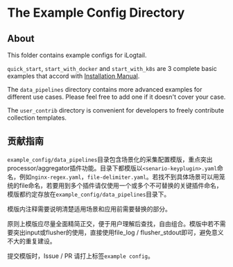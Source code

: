 # The Example Config Directory

## About

This folder contains example configs for iLogtail.

`quick_start`, `start_with_docker` and `start_with_k8s` are 3 complete basic examples that accord with [Installation Manual](https://ilogtail.gitbook.io/ilogtail-docs/installation).

The `data_pipelines` directory contains more advanced examples for different use cases. Please feel free to add one if it doesn't cover your case.

The `user_contrib` directory is convenient for developers to freely contribute collection templates.


## 贡献指南

`example_config/data_pipelines`目录包含场景化的采集配置模版，重点突出processor/aggregator插件功能。目录下都模版以`<senario-keyplugin>.yaml`命名，例如`nginx-regex.yaml`，`file-delimiter.yaml`。若找不到具体场景可以用笼统的file命名，若要用到多个插件请仅使用一个或多个不可替换的关键插件命名，模版都约定存放在`example_config/data_pipelines`目录下。

模版内注释需要说明清楚适用场景和应用前需要替换的部分。

原则上模版应尽量全面精简正交，便于用户理解后查找，自由组合。模版中若不需要突出input或flusher的使用，直接使用file_log / flusher_stdout即可，避免意义不大的重复建设。

提交模版时，Issue / PR 请打上标签`example config`。
